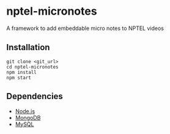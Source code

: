 nptel-micronotes
================

A framework to add embeddable micro notes to NPTEL videos

Installation
------------
```
git clone <git_url>
cd nptel-micronotes
npm install
npm start
```

Dependencies
------------
- [Node.js](http://nodejs.org)
- [MongoDB](http://www.mongodb.org)
- [MySQL](http://www.mysql.com)
